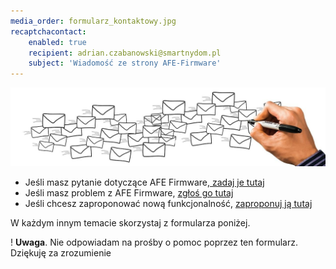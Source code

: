 ```yaml
---
media_order: formularz_kontaktowy.jpg
recaptchacontact:
    enabled: true
    recipient: adrian.czabanowski@smartnydom.pl
    subject: 'Wiadomość ze strony AFE-Firmware'
---
```


![](formularz_kontaktowy.jpg)
* Jeśli masz pytanie dotyczące AFE Firmware,[ zadaj je tutaj](https://www.smartnydom.pl/forum/firmware-do-przelacznika-sonoff/?target=_blank)
* Jeśli masz problem z AFE Firmware, [zgłoś go tutaj](https://www.smartnydom.pl/forum/zglaszanie-problemow/?target=_blank)
* Jeśli chcesz zaproponować nową funkcjonalność, [zaproponuj ją tutaj](https://www.smartnydom.pl/forum/zglaszanie-nowych-funkcjonalnosci/?target=_blank)

W każdym innym temacie skorzystaj z formularza poniżej. 

! **Uwaga**. Nie odpowiadam na prośby o pomoc poprzez ten formularz. Dziękuję za zrozumienie
